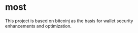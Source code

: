 # most
This project is based on bitcoinj as the basis for wallet security enhancements and optimization.

